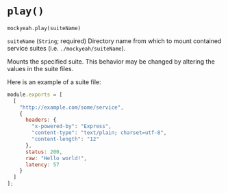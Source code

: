 # `play()`

`mockyeah.play(suiteName)`

`suiteName` (`String`; required) Directory name from which to mount contained
service suites (i.e. `./mockyeah/suiteName`).

Mounts the specified suite.
This behavior may be changed by altering the values in the suite files.

Here is an example of a suite file:

```js
module.exports = [
  [
    "http://example.com/some/service",
    {
      headers: {
        "x-powered-by": "Express",
        "content-type": "text/plain; charset=utf-8",
        "content-length": "12"
      },
      status: 200,
      raw: "Hello world!",
      latency: 57
    }
  ]
];
```
